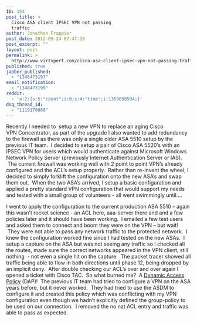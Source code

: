 ```yaml
---
ID: 154
post_title: >
  Cisco ASA client IPSEC VPN not passing
  traffic
author: Jonathan Frappier
post_date: 2012-09-24 07:47:19
post_excerpt: ""
layout: post
permalink: >
  http://www.virtxpert.com/cisco-asa-client-ipsec-vpn-not-passing-traffic/
published: true
jabber_published:
  - "1348473197"
email_notification:
  - "1348473199"
reddit:
  - 'a:2:{s:5:"count";i:0;s:4:"time";i:1359698594;}'
dsq_thread_id:
  - "1119170088"
---
```

Recently I needed to  setup a new VPN to replace an aging Cisco VPN Concentrator, as part of the upgrade I also wanted to add redundancy to the firewall as there was only a single older ASA 5510 setup by the previous IT team.  I decided to setup a pair of Cisco ASA 5520′s with an IPSEC VPN for users which would authenticate against Microsoft Windows Network Policy Server (previously Internet Authentication Server or IAS).  The current firewall was working well with 2 point to point VPN’s already configured and the ACL’s setup properly.  Rather than re-invent the wheel, I decided to simply forklift the configuration onto the new ASA’s and swap them out.  When the two ASA’s arrived, I setup a basic configuration and applied a pretty standard VPN configuration that would support my needs and tested with a small group of volunteers - all went swimmingly until….

I went to apply the configuration to the current production ASA 5510 – again this wasn’t rocket science - an ACL here, aaa-server there and and a few policies later and it should have been working.  I emailed a few test users and asked them to connect and boom they were on the VPN – but wait!  They were not able to pass any network traffic to the protected network.  I knew the configuration worked fine since I had tested on the new ASAs.  I setup a capture on the ASA but was not seeing any traffic so I checked all the routes, made sure the correct networks appeared in the VPN client, still nothing  - not even a single hit on the capture.  The packet tracer showed all traffic being able to flow in both directions until phase 12, being dropped by an implicit deny.  After double checking our ACL’s over and over again I opened a ticket with Cisco TAC.  So what burned me?  A <a href="http://www.cisco.com/en/US/products/ps6120/products_white_paper09186a00809fcf38.shtml">Dynamic Access Policy</a> (DAP)!  The previous IT team had tried to configure a VPN on the ASA years before, but it never worked.  They had tried to use the ASDM to configure it and created this policy which was conflicting with my VPN configuration even though we hadn’t explicitly defined the group-policy to be used on our connection.  I removed the no nat ACL entry and traffic was able to pass as expected.